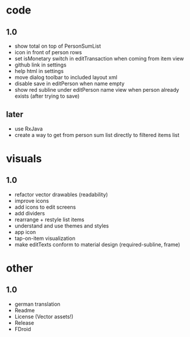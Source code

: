 # code
## 1.0
- show total on top of PersonSumList
- icon in front of person rows
- set isMonetary switch in editTransaction when coming from item view
- github link in settings
- help html in settings
- move dialog toolbar to included layout xml
- disable save in editPerson when name empty
- show red subline under editPerson name view when person already exists (after trying to save)
## later
- use RxJava
- create a way to get from person sum list directly to filtered items list

# visuals
## 1.0
- refactor vector drawables (readability)
- improve icons
- add icons to edit screens
- add dividers
- rearrange + restyle list items
- understand and use themes and styles
- app icon
- tap-on-item visualization
- make editTexts conform to material design (required-subline, frame)

# other
## 1.0
- german translation
- Readme
- License (Vector assets!)
- Release 
- FDroid

